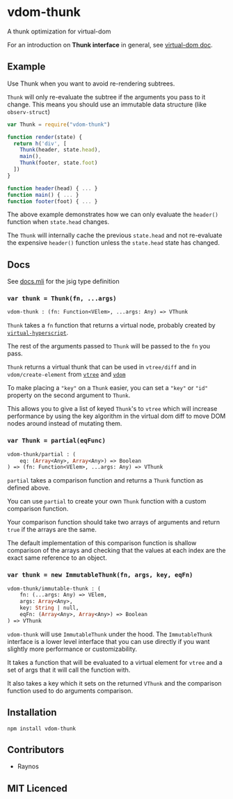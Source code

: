 # vdom-thunk

<!--
    [![build status][1]][2]
    [![NPM version][3]][4]
    [![Coverage Status][5]][6]
    [![gemnasium Dependency Status][7]][8]
    [![Davis Dependency status][9]][10]
-->

<!-- [![browser support][11]][12] -->

A thunk optimization for virtual-dom

For an introduction on **Thunk interface** in general, see
  [virtual-dom doc](https://github.com/Matt-Esch/virtual-dom/blob/master/docs/thunk.md).

## Example

Use Thunk when you want to avoid re-rendering subtrees.

`Thunk` will only re-evaluate the subtree if the arguments
  you pass to it change. This means you should use an immutable
  data structure (like `observ-struct`)

```js
var Thunk = require("vdom-thunk")

function render(state) {
  return h('div', [
    Thunk(header, state.head),
    main(),
    Thunk(footer, state.foot)
  ])
}

function header(head) { ... }
function main() { ... }
function footer(foot) { ... }
```

The above example demonstrates how we can only evaluate the
  `header()` function when `state.head` changes.

The `Thunk` will internally cache the previous `state.head` and 
  not re-evaluate the expensive `header()` function unless the
  `state.head` state has changed.

## Docs

See [docs.mli][docs] for the jsig type definition

### `var thunk = Thunk(fn, ...args)`

```ocaml
vdom-thunk : (fn: Function<VElem>, ...args: Any) => VThunk
```

`Thunk` takes a `fn` function that returns a virtual node,
  probably created by [`virtual-hyperscript`][hyperscript].

The rest of the arguments passed to `Thunk` will be passed to
  the `fn` you pass.

`Thunk` returns a virtual thunk that can be used in `vtree/diff`
  and in `vdom/create-element` from [`vtree`][vtree] and
  [`vdom`][vdom]

To make placing a `"key"` on a `Thunk` easier, you can set a
  `"key"` or `"id"` property on the second argument to `Thunk`.

This allows you to give a list of keyed `Thunk`'s to `vtree`
  which will increase performance by using the key algorithm
  in the virtual dom diff to move DOM nodes around instead of
  mutating them.

### `var Thunk = partial(eqFunc)`

```ocaml
vdom-thunk/partial : (
    eq: (Array<Any>, Array<Any>) => Boolean
) => (fn: Function<VElem>, ...args: Any) => VThunk
```

`partial` takes a comparison function and returns a `Thunk`
  function as defined above.

You can use `partial` to create your own `Thunk` function with
  a custom comparison function.

Your comparison function should take two arrays of arguments and
  return `true` if the arrays are the same.

The default implementation of this comparison function is 
  shallow comparison of the arrays and checking that the values
  at each index are the exact same reference to an object.

### `var thunk = new ImmutableThunk(fn, args, key, eqFn)`

```ocaml
vdom-thunk/immutable-thunk : (
    fn: (...args: Any) => VElem,
    args: Array<Any>,
    key: String | null,
    eqFn: (Array<Any>, Array<Any>) => Boolean
) => VThunk
```

`vdom-thunk` will use `ImmutableThunk` under the hood. The 
  `ImmutableThunk` interface is a lower level interface that
  you can use directly if you want slightly more performance
  or customizability.

It takes a function that will be evaluated to a virtual element
  for `vtree` and a set of args that it will call the function
  with.

It also takes a key which it sets on the returned `VThunk` and
  the comparison function used to do arguments comparison.


## Installation

`npm install vdom-thunk`

## Contributors

 - Raynos

## MIT Licenced

  [1]: https://secure.travis-ci.org/Raynos/vdom-thunk.png
  [2]: https://travis-ci.org/Raynos/vdom-thunk
  [3]: https://badge.fury.io/js/vdom-thunk.png
  [4]: https://badge.fury.io/js/vdom-thunk
  [5]: https://coveralls.io/repos/Raynos/vdom-thunk/badge.png
  [6]: https://coveralls.io/r/Raynos/vdom-thunk
  [7]: https://gemnasium.com/Raynos/vdom-thunk.png
  [8]: https://gemnasium.com/Raynos/vdom-thunk
  [9]: https://david-dm.org/Raynos/vdom-thunk.png
  [10]: https://david-dm.org/Raynos/vdom-thunk
  [11]: https://ci.testling.com/Raynos/vdom-thunk.png
  [12]: https://ci.testling.com/Raynos/vdom-thunk

  [docs]: https://github.com/Raynos/vdom-thunk/tree/master/docs.mli
  [hyperscript]: https://github.com/Raynos/virtual-hyperscript
  [vtree]: https://github.com/Matt-Esch/vtree
  [vdom]: https://github.com/Matt-Esch/vdom
